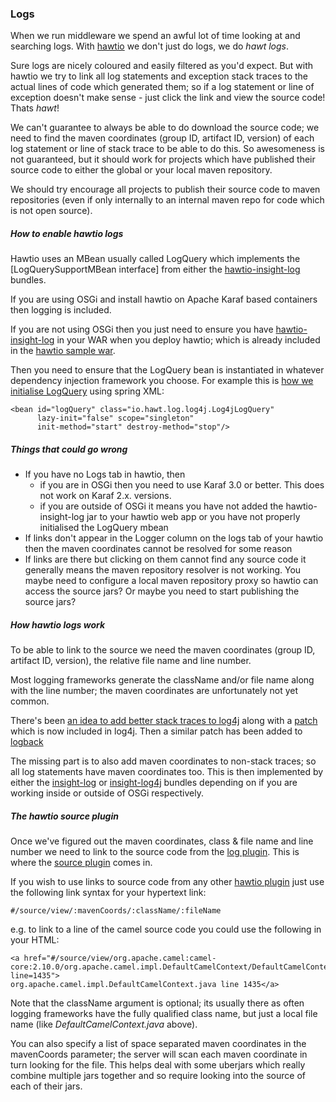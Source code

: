### Logs

When we run middleware we spend an awful lot of time looking at and searching logs. With [hawtio](http://hawt.io/) we don't just do logs, we do _hawt logs_.

Sure logs are nicely coloured and easily filtered as you'd expect. But with hawtio we try to link all log statements and exception stack traces to the actual lines of code which generated them; so if a log statement or line of exception doesn't make sense - just click the link and view the source code! Thats _hawt_!

We can't guarantee to always be able to do download the source code; we need to find the maven coordinates (group ID, artifact ID, version) of each log statement or line of stack trace to be able to do this. So awesomeness is not guaranteed, but it should work for projects which have published their source code to either the global or your local maven repository.

We should try encourage all projects to publish their source code to maven repositories (even if only internally to an internal maven repo for code which is not open source).

##### How to enable hawtio logs

Hawtio uses an MBean usually called LogQuery which implements the [LogQuerySupportMBean interface] from either the [hawtio-insight-log](https://github.com/hawtio/hawtio/tree/master/hawtio-insight-log) bundles.

If you are using OSGi and install hawtio on Apache Karaf based containers then logging is included.

If you are not using OSGi then you just need to ensure you have [hawtio-insight-log](https://github.com/hawtio/hawtio/tree/master/hawtio-insight-log) in your WAR when you deploy hawtio; which is already included in the [hawtio sample war](https://github.com/hawtio/hawtio/tree/master/sample).

Then you need to ensure that the LogQuery bean is instantiated in whatever dependency injection framework you choose. For example this is [how we initialise LogQuery](https://github.com/hawtio/hawtio/blob/master/hawtio-web/src/test/resources/applicationContext.xml#L18) using spring XML:

    <bean id="logQuery" class="io.hawt.log.log4j.Log4jLogQuery"
          lazy-init="false" scope="singleton"
          init-method="start" destroy-method="stop"/>

##### Things that could go wrong

* If you have no Logs tab in hawtio, then
     * if you are in OSGi then you need to use Karaf 3.0 or better. This does not work on Karaf 2.x. versions.
     * if you are outside of OSGi it means you have not added the hawtio-insight-log jar to your hawtio web app or you have not properly initialised the LogQuery mbean
* If links don't appear in the Logger column on the logs tab of your hawtio then the maven coordinates cannot be resolved for some reason
* If links are there but clicking on them cannot find any source code it generally means the maven repository resolver is not working. You maybe need to configure a local maven repository proxy so hawtio can access the source jars? Or maybe you need to start publishing the source jars?

##### How hawtio logs work

To be able to link to the source we need the maven coordinates (group ID, artifact ID, version), the relative file name and line number.

Most logging frameworks generate the className and/or file name along with the line number; the maven coordinates are unfortunately not yet common.

There's been [an idea to add better stack traces to log4j](http://macstrac.blogspot.co.uk/2008/09/better-stack-traces-in-java-with-log4j.html) along with a [patch](https://issues.apache.org/bugzilla/show_bug.cgi?id=45721) which is now included in log4j. Then a similar patch has been added to [logback](http://jira.qos.ch/browse/LOGBACK-690)

The missing part is to also add maven coordinates to non-stack traces; so all log statements have maven coordinates too. This is then implemented by either the [insight-log](https://github.com/fusesource/fuse/tree/master/insight/insight-log) or [insight-log4j](https://github.com/fusesource/fuse/tree/master/insight/insight-log4j) bundles depending on if you are working inside or outside of OSGi respectively.

##### The hawtio source plugin

Once we've figured out the maven coordinates, class & file name and line number we need to link to the source code from the [log plugin](https://github.com/hawtio/hawtio/tree/master/hawtio-web/src/main/webapp/app/log). This is where the [source plugin](https://github.com/hawtio/hawtio/tree/master/hawtio-web/src/main/webapp/app/source) comes in.

If you wish to use links to source code from any other [hawtio plugin](http://hawt.io/plugins/index.html) just use the following link syntax for your hypertext link:

    #/source/view/:mavenCoords/:className/:fileName

e.g. to link to a line of the camel source code you could use the following in your HTML:

    <a href="#/source/view/org.apache.camel:camel-core:2.10.0/org.apache.camel.impl.DefaultCamelContext/DefaultCamelContext.java?line=1435">
    org.apache.camel.impl.DefaultCamelContext.java line 1435</a>

Note that the className argument is optional; its usually there as often logging frameworks have the fully qualified class name, but just a local file name (like _DefaultCamelContext.java_ above).

You can also specify a list of space separated maven coordinates in the mavenCoords parameter; the server will scan each maven coordinate in turn looking for the file. This helps deal with some uberjars which really combine multiple jars together and so require looking into the source of each of their jars.


